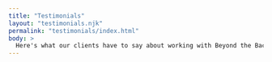 ```yaml
---
title: "Testimonials"
layout: "testimonials.njk"
permalink: "testimonials/index.html"
body: >
  Here's what our clients have to say about working with Beyond the Back Door...
---
```

